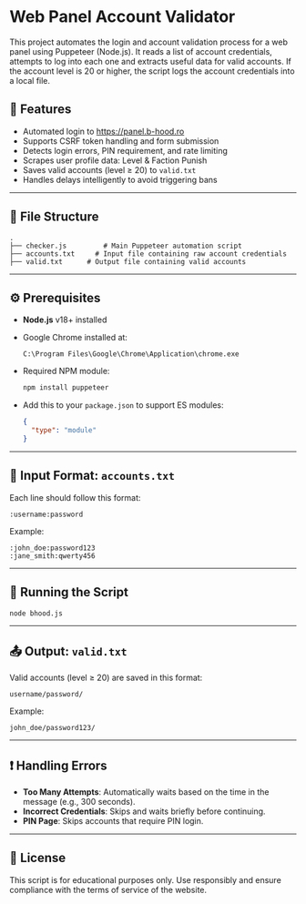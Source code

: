 # Web Panel Account Validator

This project automates the login and account validation process for a web panel using Puppeteer (Node.js). It reads a list of account credentials, attempts to log into each one and extracts useful data for valid accounts. If the account level is 20 or higher, the script logs the account credentials into a local file.

## 📌 Features

- Automated login to https://panel.b-hood.ro
- Supports CSRF token handling and form submission
- Detects login errors, PIN requirement, and rate limiting
- Scrapes user profile data: Level & Faction Punish
- Saves valid accounts (level ≥ 20) to `valid.txt`
- Handles delays intelligently to avoid triggering bans

---

## 📁 File Structure

```
.
├── checker.js         # Main Puppeteer automation script
├── accounts.txt     # Input file containing raw account credentials
├── valid.txt      # Output file containing valid accounts
```

---

## ⚙️ Prerequisites

- **Node.js** v18+ installed
- Google Chrome installed at:
  ```
  C:\Program Files\Google\Chrome\Application\chrome.exe
  ```

- Required NPM module:
  ```bash
  npm install puppeteer
  ```

- Add this to your `package.json` to support ES modules:
  ```json
  {
    "type": "module"
  }
  ```

---

## 📝 Input Format: `accounts.txt`

Each line should follow this format:
```
:username:password
```

Example:
```
:john_doe:password123
:jane_smith:qwerty456
```

---

## 🚀 Running the Script

```bash
node bhood.js
```

---

## 📤 Output: `valid.txt`

Valid accounts (level ≥ 20) are saved in this format:
```
username/password/
```

Example:
```
john_doe/password123/
```

---

## ❗ Handling Errors

- **Too Many Attempts**: Automatically waits based on the time in the message (e.g., 300 seconds).
- **Incorrect Credentials**: Skips and waits briefly before continuing.
- **PIN Page**: Skips accounts that require PIN login.

---

## 📄 License

This script is for educational purposes only. Use responsibly and ensure compliance with the terms of service of the website.
